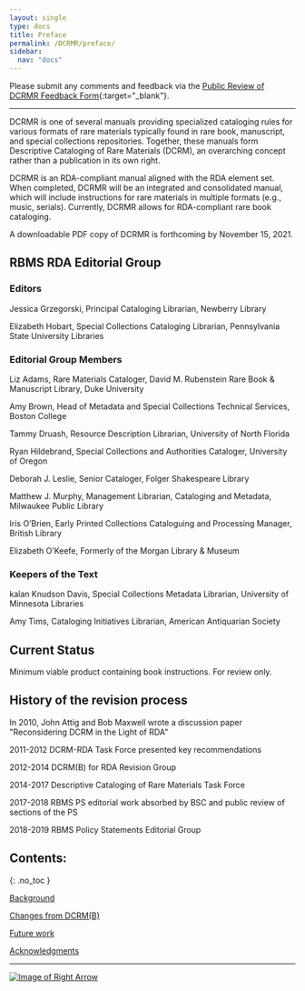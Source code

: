 ```yaml
---
layout: single
type: docs
title: Preface
permalink: /DCRMR/preface/
sidebar:
  nav: "docs"
---
```


Please submit any comments and feedback via the [Public Review of DCRMR Feedback Form](https://docs.google.com/forms/d/e/1FAIpQLSfb8TYouqXXAqHO6mXLqbd33FF2UUKq3sBQFDgqXLAuQbaTkg/viewform){:target="_blank"}.

---

DCRMR is one of several manuals providing specialized cataloging rules for various formats of rare materials typically found in rare book, manuscript, and special collections repositories. Together, these manuals form Descriptive Cataloging of Rare Materials (DCRM), an overarching concept rather than a publication in its own right. 

DCRMR is an RDA-compliant manual aligned with the RDA element set. When completed, DCRMR will be an integrated and consolidated manual, which will include instructions for rare materials in multiple formats (e.g., music, serials).  Currently, DCRMR allows for RDA-compliant rare book cataloging.

A downloadable PDF copy of DCRMR is forthcoming by November 15, 2021. 

## RBMS RDA Editorial Group

### Editors

Jessica Grzegorski, Principal Cataloging Librarian, Newberry Library

Elizabeth Hobart, Special Collections Cataloging Librarian, Pennsylvania State University Libraries

### Editorial Group Members

Liz Adams, Rare Materials Cataloger, David M. Rubenstein Rare Book & Manuscript Library, Duke University

Amy Brown, Head of Metadata and Special Collections Technical Services, Boston College

Tammy Druash, Resource Description Librarian, University of North Florida

Ryan Hildebrand, Special Collections and Authorities Cataloger, University of Oregon

Deborah J. Leslie, Senior Cataloger, Folger Shakespeare Library

Matthew J. Murphy, Management Librarian, Cataloging and Metadata, Milwaukee Public Library

Iris O’Brien, Early Printed Collections Cataloguing and Processing Manager, British Library

Elizabeth O’Keefe, Formerly of the Morgan Library & Museum

### Keepers of the Text

kalan Knudson Davis, Special Collections Metadata Librarian, University of Minnesota Libraries

Amy Tims, Cataloging Initiatives Librarian, American Antiquarian Society

## Current Status
Minimum viable product containing book instructions. For review only.

## History of the revision process

In 2010, John Attig and Bob Maxwell wrote a discussion paper "Reconsidering DCRM in the Light of RDA"

2011-2012 DCRM-RDA Task Force presented key recommendations

2012-2014 DCRM(B) for RDA Revision Group

2014-2017 Descriptive Cataloging of Rare Materials Task Force
 
2017-2018 RBMS PS editorial work absorbed by BSC and public review of sections of the PS

2018-2019 RBMS Policy Statements Editorial Group

## Contents:
{: .no_toc }

[Background](/DCRMR/preface/Background/)

[Changes from DCRM(B)](/DCRMR/preface/Changes-from-DCRM(B)/)

[Future work](/DCRMR/preface/Future-work/)

[Acknowledgments](/DCRMR/preface/Acknowledgments/)

---

[![Image of Right Arrow](https://rbms-bsc.github.io/DCRMR/assets/pictures/navigation/Arrow_Right.png "Background")](/DCRMR/preface/Background/)
